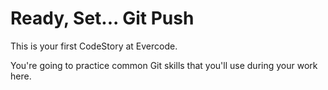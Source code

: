 
# Ready, Set... Git Push

This is your first CodeStory at Evercode.

You're going to practice common Git skills that you'll use during your work here.
